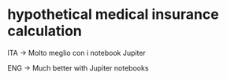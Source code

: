 # hypothetical medical insurance calculation

ITA -> Molto meglio con i notebook Jupiter 

ENG -> Much better with Jupiter notebooks 
